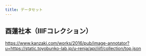 ```yaml
---
title: データセット
---
```


## 酉蓮社本（IIIFコレクション）

https://www.kanzaki.com/works/2016/pub/image-annotator?u=https://static.toyobunko-lab.jp/u-renja/api/iiif/collection/top.json

<!--
## 『大正新脩大蔵経勘同目録』（IIIFマニフェスト）

https://www.kanzaki.com/works/2016/pub/image-annotator?u=https://static.toyobunko-lab.jp/taishozo/iiif/kandomokuroku/manifest.json
-->